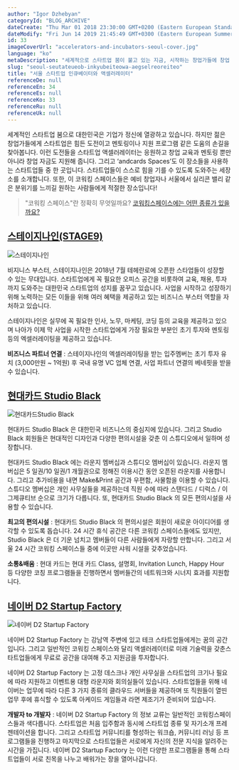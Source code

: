 ```yaml
---
author: "Igor Dzhebyan"
categoryId: "BLOG_ARCHIVE"
dateCreate: "Thu Mar 01 2018 23:30:00 GMT+0200 (Eastern European Standard Time)"
dateModify: "Fri Jun 14 2019 21:45:49 GMT+0300 (Eastern European Summer Time)"
id: 33
imageCoverUrl: "accelerators-and-incubators-seoul-cover.jpg"
language: "ko"
metaDescription: "세계적으로 스타트업 붐이 불고 있는 지금, 시작하는 창업가들에 창업 교육, 멘토링, 창업 자금까지 지원이 가능한 스타트업 인큐베이터 및 액셀러레이터가 주목받고 있습니다. 젊은 사업가들을 서포팅해주는 서울 코워킹 스페이스 세 장소를 소개해드립니다."
slug: "seoul-seutateueob-inkyubeiteowa-aegselreoreiteo"
title: "서울 스타트업 인큐베이터와 액셀러레이터"
referenceDe: null
referenceEn: 34
referenceEs: null
referenceKo: 33
referenceRu: null
referenceUk: null
---
```


세계적인 스타트업 붐으로 대한민국은 기업가 정신에 열광하고 있습니다. 하지만 젊은 창업가들에게 스타트업은 힘든 도전이고 멘토링이나 지원 프로그램 같은 도움의 손길을 찾아봅니다. 이런 도전들을 스타트업 액셀러레이터는 응원하고 창업 교육과 멘토링 뿐만 아니라 창업 자금도 지원해 줍니다. 그리고 ‘andcards Spaces’도 이 장소들을 사용하는 스타트업들 중 한 곳입니다. 스타트업들이 스스로 힘을 기를 수 있도록 도와주는 세장소를 소개합니다. 또한, 이 코워킹 스페이스들은 예비 창업자나 서울에서 실리콘 밸리 같은 분위기를 느끼길 원하는 사람들에게 적절한 장소입니다!

> "코워킹 스페이스"란 정확히 무엇일까요? [코워킹스페이스에는 어떤 종류가 있을까요?](https://andcards.com/ko/blog/archive/koweoking-seupeiseuneun-mueosinga)

## [스테이지나인(STAGE9)](https://www.stage9.co.kr/)

![스테이지나인](https://s3.ap-northeast-2.amazonaws.com/blogs.andcards.com/accelerators-and-incubators-seoul-stage9.png|height=645,width=1001)

비지니스 부스터, 스테이지나인은 2018년 7월 테헤란로에 오픈한 스타업들이 성장할 수 있는 무대입니다. 스타트업에게 꼭 필요한 오피스 공간을 비롯하여 교육, 채용, 투자까지 도와주는 대한민국 스타트업의 성지를 꿈꾸고 있습니다. 사업을 시작하고 성장하기 위해 노력하는 모든 이들을 위해 여러 혜택을 제공하고 있는 비즈니스 부스터 역할을 자처하고 있습니다.

스테이지나인은 실무에 꼭 필요한 인사, 노무, 마케팅, 코딩 등의 교육을 제공하고 있으며 나아가 이제 막 사업을 시작한 스타트업에게 가장 필요한 부분인 초기 투자와 멘토링 등의 엑셀러레이팅을 제공하고 있습니다.

**비즈니스 파트너 연결** : 스테이지나인의 엑셀러레이팅을 받는 입주멤버는 초기 투자 유치 (3,000만원 ~ 1억원) 후 국내 유명 VC 업체 연결, 사업 파트너 연결의 베네핏을 받을 수 있습니다.

## [현대카드 Studio Black](https://studioblack.hyundaicard.com)

![현대카드Studio Black](https://s3.ap-northeast-2.amazonaws.com/blogs.andcards.com/accelerators-and-incubators-seoul-photo_HCS.jpg|height=600,width=900)

현대카드 Studio Black 은 대한민국 비즈니스의 중심지에 있습니다. 그리고 Studio Black 회원들은 현대적인 디자인과 다양한 편의시설을 갖춘 이 스튜디오에서 일하며 성장합니다.

현대카드 Studio Black 에는 라운지 멤버십과 스튜디오 멤버십이 있습니다. 라운지 멤버십은 5 일권/10 일권/1 개월권으로 정해진 이용시간 동안 오픈된 라운지를 사용합니다. 그리고 추가비용을 내면 Make&Print 공간과 우편함, 사물함을 이용할 수 있습니다. 스튜디오 멤버십은 개인 사무실들을 제공하는데 직원 수에 따라 스탠다드 / 디럭스 / 이그제큐티브 순으로 크기가 다릅니다. 또, 현대카드 Studio Black 의 모든 편의시설을 사용할 수 있습니다.

**최고의 편의시설** : 현대카드 Studio Black 의 편의시설은 회원이 새로운 아이디어를 생각할 수 있도록 돕습니다. 24 시간 휴식 공간은 다른 코워킹 스페이스들에도 있지만, Studio Black 은 더 기운 넘치고 멤버들이 다른 사람들에게 자랑할 만합니다. 그리고 서울 24 시간 코워킹 스페이스들 중에 이곳만 샤워 시설을 갖추었습니다.

**소통&배움** : 현대 카드는 현대 카드 Class, 설명회, Invitation Lunch, Happy Hour 등 다양한 코칭 프로그램들을 진행하면서 멤버들간의 네트워크와 시너지 효과를 지원합니다.

## [네이버 D2 Startup Factory](http://www.d2startup.com/)

![네이버 D2 Startup Factory](https://s3.ap-northeast-2.amazonaws.com/blogs.andcards.com/accelerators-and-incubators-seoul-photo_naver_d2.jpg|height=600,width=900)

네이버 D2 Startup Factory 는 강남역 주변에 있고 테크 스타트업들에게는 꿈의 공간입니다. 그리고 일반적인 코워킹 스페이스와 달리 액셀러레이터로 미래 기술력을 갖춘스타트업들에게 무료로 공간을 대여해 주고 지원금을 투자합니다.

네이버 D2 Startup Factory 는 고정 데스크나 개인 사무실을 스타트업의 크기나 필요에 따라 지원하고 이벤트용 대형 라운지와 회의실들이 있습니다. 스타트업들을 위해 네이버는 업무에 따라 다른 3 가지 종류의 클라우드 서버들을 제공하며 또 직원들이 열띤 업무 후에 휴식할 수 있도록 아케이드 게임들과 라면 제조기가 준비되어 있습니다.

**개발자 to 개발자** : 네이버 D2 Startup Factory 의 정보 교류는 일반적인 코워킹스페이스들과 색다릅니다. 스타트업은 처음 입주함과 동시에 스타트업 종류 및 자기소개 프레젠테이션을 합니다. 그리고 스타트업 커뮤니티를 형성하는 워크숍, 커뮤니티 러닝 등 프로그램들을 진행하고 마지막으로 스타트업들은 서로에게 자신의 전문 지식을 알려주는 시간을 가집니다. 네이버 D2 Startup Factory 는 이런 다양한 프로그램들을 통해 스타트업들이 서로 친목을 나누고 배워가는 장을 열어나갑니다.
